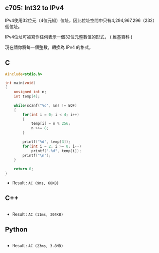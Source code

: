 ## c705: Int32 to IPv4
IPv4使用32位元（4位元組）位址，因此位址空間中只有4,294,967,296（232）個位址。

IPv4位址可被寫作任何表示一個32位元整數值的形式，   ( 維基百科 )

現在請你將每一個整數，轉換為 IPv4 的格式。 

## C
```C
#include<stdio.h>

int main(void)
{
	unsigned int n;
	int temp[4];
	
	while(scanf("%d", &n) != EOF)
	{
		for(int i = 0; i < 4; i++)
		{
			temp[i] = n % 256;
			n >>= 8;
		}
		
		printf("%d", temp[3]);
		for(int i = 2; i >= 0; i--)
			printf(".%d", temp[i]);
		printf("\n");
	}
	
	return 0;
}
```
 * Result : `AC (9ms, 68KB)`

## C++
```C++

```
 * Result : `AC (11ms, 304KB)`

## Python
```python

```
 * Result : `AC (23ms, 3.8MB)`
